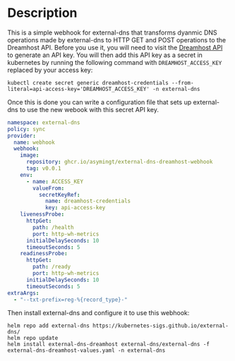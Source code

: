 # Description

This is a simple webhook for external-dns that transforms dyanmic DNS operations made by external-dns to HTTP GET and POST operations to the Dreamhost API. Before you use it, you will need to visit the [Dreamhost API](https://panel.dreamhost.com/index.cgi?tree=home.api) to generate an API key. You will then add this API key as a secret in kubernetes by running the following command with `DREAMHOST_ACCESS_KEY` replaced by your access key:

```
kubectl create secret generic dreamhost-credentials --from-literal=api-access-key='DREAMHOST_ACCESS_KEY' -n external-dns
```

Once this is done you can write a configuration file that sets up external-dns to use the new webook with this secret API key.

```yaml
namespace: external-dns
policy: sync
provider:
  name: webhook
  webhook:
    image:
      repository: ghcr.io/asymingt/external-dns-dreamhost-webhook
      tag: v0.0.1
    env:
      - name: ACCESS_KEY
        valueFrom:
          secretKeyRef:
            name: dreamhost-credentials
            key: api-access-key
    livenessProbe:
      httpGet:
        path: /health
        port: http-wh-metrics
      initialDelaySeconds: 10
      timeoutSeconds: 5
    readinessProbe:
      httpGet:
        path: /ready
        port: http-wh-metrics
      initialDelaySeconds: 10
      timeoutSeconds: 5
extraArgs:
  - "--txt-prefix=reg-%{record_type}-"
```

Then install external-dns and configure it to use this webhook:

```
helm repo add external-dns https://kubernetes-sigs.github.io/external-dns/
helm repo update
helm install external-dns-dreamhost external-dns/external-dns -f external-dns-dreamhost-values.yaml -n external-dns
```